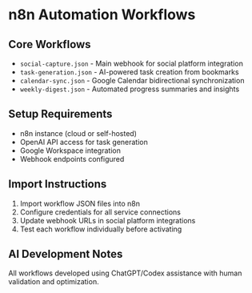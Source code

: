 # n8n Automation Workflows

## Core Workflows
- `social-capture.json` - Main webhook for social platform integration
- `task-generation.json` - AI-powered task creation from bookmarks
- `calendar-sync.json` - Google Calendar bidirectional synchronization
- `weekly-digest.json` - Automated progress summaries and insights

## Setup Requirements
- n8n instance (cloud or self-hosted)
- OpenAI API access for task generation
- Google Workspace integration
- Webhook endpoints configured

## Import Instructions
1. Import workflow JSON files into n8n
2. Configure credentials for all service connections
3. Update webhook URLs in social platform integrations
4. Test each workflow individually before activating

## AI Development Notes
All workflows developed using ChatGPT/Codex assistance with human validation and optimization.

